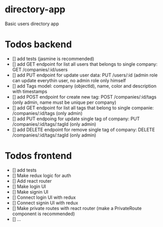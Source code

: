 # directory-app
Basic users directory app

# Todos backend

- [] add tests (jasmine is recommended)
- [] add GET endpoint for list all users that belongs to single company: GET /companies/:id/users
- [] add PUT endpoint for update user data: PUT /users/:id (admin role can update everythin user, no admin role only himself
- [] add Tags model: company (objectId), name, color and description with timestamps
- [] add POST endpoint for create new tag: POST /companies/:id/tags (only admin, name must be unique per company)
- [] add GET endpoint for list all tags that belong to single companie: /companies/:id/tags (only admin)
- [] add PUT endpoing for update single tag of company: PUT /companies/:id/tags/:tagId (only admin)
- [] add DELETE endpoint for remove single tag of company: DELETE /companies/:id/tags/:tagId (only admin)

# Todos frontend

- [] add tests
- [] Make redux logic for auth
- [] Add react router
- [] Make login UI
- [] Make signin UI
- [] Connect login UI with redux
- [] Connect signin UI with redux
- [] Make private routes with react router (make a PrivateRoute component is recommended)
- [] ...
